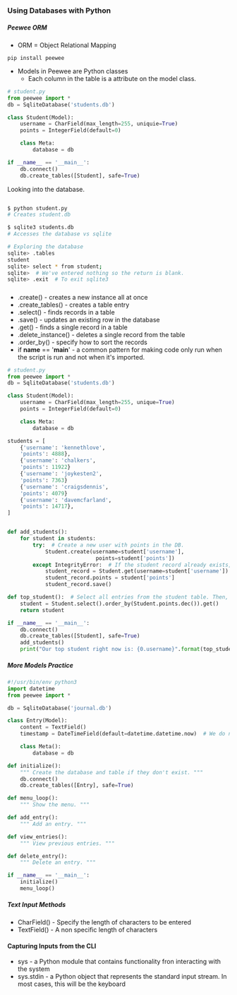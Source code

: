 ### Using Databases with Python

##### Peewee ORM

+ ORM = Object Relational Mapping

```
pip install peewee
```

+ Models in Peewee are Python classes
    + Each column in the table is a attribute on the model class.

```python
# student.py
from peewee import *
db = SqliteDatabase('students.db')

class Student(Model):
    username = CharField(max_length=255, uniquie=True)
    points = IntegerField(default=0)

    class Meta:
        database = db

if __name__ == '__main__':
    db.connect()
    db.create_tables([Student], safe=True)
```

Looking into the database.

```bash

$ python student.py
# Creates student.db

$ sqlite3 students.db
# Accesses the database vs sqlite

# Exploring the database
sqlite> .tables
student
sqlite> select * from student;
sqlite>  # We've entered nothing so the return is blank.
sqlite> .exit  # To exit sqlite3
```

##### 

+ .create() - creates a new instance all at once
+ .create_tables() - creates a table entry
+ .select() - finds records in a table
+ .save() - updates an existing row in the database
+ .get() - finds a single record in a table
+ .delete_instance() - deletes a single record from the table
+ .order_by() - specify how to sort the records
+ if __name__ == '__main__' - a common pattern for making code only run when the script is run and not when it's imported.

```python
# student.py
from peewee import *
db = SqliteDatabase('students.db')

class Student(Model):
    username = CharField(max_length=255, unique=True)
    points = IntegerField(default=0)

    class Meta:
        database = db

students = [
    {'username': 'kennethlove',
    'points': 4888},
    {'username': 'chalkers',
    'points': 11922}
    {'username': 'joykesten2',
    'points': 7363}
    {'username': 'craigsdennis',
    'points': 4079}
    {'username': 'davemcfarland',
    'points': 14717},
]


def add_students():
    for student in students:
        try:  # Create a new user with points in the DB.
            Student.create(username=student['username'],
                            points=student['points'])
        except IntegrityError:  # If the student record already exists, get the record & update their points, then, save the record.
            student_record = Student.get(username=student['username'])
            student_record.points = student['points']
            student_record.save()

def top_student():  # Select all entries from the student table. Then, sort from largest to smallest points. Then, get the first (greatest) result.
    student = Student.select().order_by(Student.points.dec()).get()
    return student

if __name__ == '__main__':
    db.connect()
    db.create_tables([Student], safe=True)
    add_students()
    print("Our top student right now is: {0.username}".format(top_student()))


```

##### More Models Practice

```python
#!/usr/bin/env python3
import datetime
from peewee import *

db = SqliteDatabase('journal.db')

class Entry(Model):
    content = TextField()
    timestamp = DateTimeField(default=datetime.datetime.now)  # We do not need the parens on now, because functions set to default values auto execute.

    class Meta():
        database = db

def initialize():
    """ Create the database and table if they don't exist. """
    db.connect()
    db.create_tables([Entry], safe=True)

def menu_loop():
    """ Show the menu. """

def add_entry():
    """ Add an entry. """

def view_entries():
    """ View previous entries. """

def delete_entry():
    """ Delete an entry. """

if __name__ == '__main__':
    initialize()
    menu_loop()

```

##### Text Input Methods
+ CharField() - Specify the length of characters to be entered
+ TextField() - A non specific length of characters

#### Capturing Inputs from the CLI
+ sys - a Python module that contains functionality fron interacting with the system
+ sys.stdin - a Python object that represents the standard input stream. In most cases, this will be the keyboard
